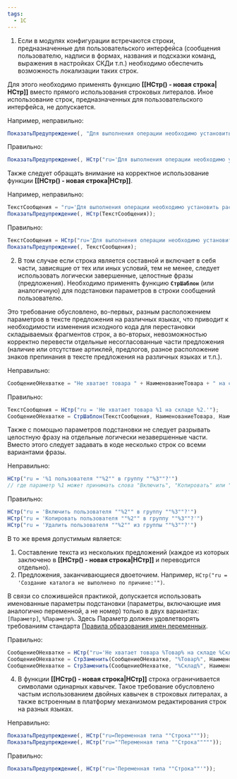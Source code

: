 ```yaml
---
tags:
  - 1С
---
```

1. Если в модулях конфигурации встречаются строки, предназначенные для пользовательского интерфейса (сообщения пользователю, надписи в формах, названия и подсказки команд, выражения в настройках СКДи т.п.) необходимо обеспечить возможность локализации таких строк.

Для этого необходимо применять функцию **[[НСтр() - новая строка|НСтр]]** вместо прямого использования строковых литералов. Иное использование строк, предназначенных для пользовательского интерфейса, не допускается.

Например, неправильно:

```js
ПоказатьПредупреждение(, "Для выполнения операции необходимо установить расширение работы с файлами.");
```

Правильно:

```js
ПоказатьПредупреждение(, НСтр("ru='Для выполнения операции необходимо установить расширение работы с файлами.'"));
```

Также следует обращать внимание на корректное использование функции **[[НСтр() - новая строка|НСтр]]**.

Например, неправильно:

```js
ТекстСообщения = "ru='Для выполнения операции необходимо установить расширение работы с файлами.'";
ПоказатьПредупреждение(, НСтр(ТекстСообщения));
```

Правильно:

```js
ТекстСообщения = НСтр("ru='Для выполнения операции необходимо установить расширение работы с файлами.'");
ПоказатьПредупреждение(, ТекстСообщения);
```

2. В том случае если строка является составной и включает в себя части, зависящие от тех или иных условий, тем не менее, следует использовать логически завершенные, целостные фразы (предложения). Необходимо применять функцию **`СтрШаблон`** (или аналогичную) для подстановки параметров в строки сообщений пользователю.

Это требование обусловлено, во-первых, разным расположением параметров в тексте предложения на различных языках, что приводит к необходимости изменения исходного кода для перестановки складываемых фрагментов строк, а во-вторых, невозможностью корректно перевести отдельные несогласованные части предложения (наличие или отсутствие артиклей, предлогов, разное расположение знаков препинания в тексте предложения на различных языках и т.п.).

Неправильно:

```js
СообщениеОНехватке = "Не хватает товара " + НаименованиеТовара + " на складе " + НаименованиеСклада + ".";
```
Правильно:

```js
ТекстСообщения = НСтр("ru = 'Не хватает товара %1 на складе %2.'");  
СообщениеОНехватке = СтрШаблон(ТекстСообщения, НаименованиеТовара, НаименованиеСклада);
```

Также с помощью параметров подстановки не следует разрывать целостную фразу на отдельные логически незавершенные части. Вместо этого следует задавать в коде несколько строк со всеми вариантами фразы.

Неправильно:

```js
НСтр("ru = '%1 пользователя ""%2"" в группу ""%3""?'") 
// где параметр %1 может принимать слова "Включить", "Копировать" или "Удалить".
```

Правильно:

```js
НСтр("ru = 'Включить пользователя ""%2"" в группу ""%3""?'")  
НСтр("ru = 'Копировать пользователя ""%2"" в группу ""%3""?'")  
НСтр("ru = 'Удалить пользователя ""%2"" из группы ""%3""?'")
```

В то же время допустимым является:

1. Составление текста из нескольких предложений (каждое из которых заключено в **[[НСтр() - новая строка|НСтр]]** и переводится отдельно).
2. Предложения, заканчивающиеся двоеточием. Например, `НСтр("ru = 'Создание каталога не выполнено по причине:'")`.

В связи со сложившейся практикой, допускается использовать именованные параметры подстановки (параметры, включающие имя аналогично переменной, а не номер) только в двух вариантах: `[Параметр]`, `%Параметр%`. Здесь Параметр должен удовлетворять требованиям стандарта [Правила образования имен переменных](https://its.1c.ru/db/v8std/content/454/hdoc).

Правильно:

```js
СообщениеОНехватке = НСтр("ru='Не хватает товара %Товар% на складе %Склад%.'") 
СообщениеОНехватке = СтрЗаменить(СообщениеОНехватке, "%Товар%", НаименованиеТовара); 
СообщениеОНехватке = СтрЗаменить(СообщениеОНехватке, "%Склад%", НаименованиеСклада);
```

4. В функции **[[НСтр() - новая строка|НСтр]]** строка ограничивается символами одинарных кавычек. Такое требование обусловлено частым использованием двойных кавычек в строковых литералах, а также встроенным в платформу механизмом редактирования строк на разных языках.

Неправильно:

```js
ПоказатьПредупреждение(, НСтр("ru=Переменная типа ""Строка""")); 
ПоказатьПредупреждение(, НСтр("ru=""Переменная типа ""Строка"""""));
```

Правильно:

```js
ПоказатьПредупреждение(, НСтр("ru='Переменная типа ""Строка""'"));
```

